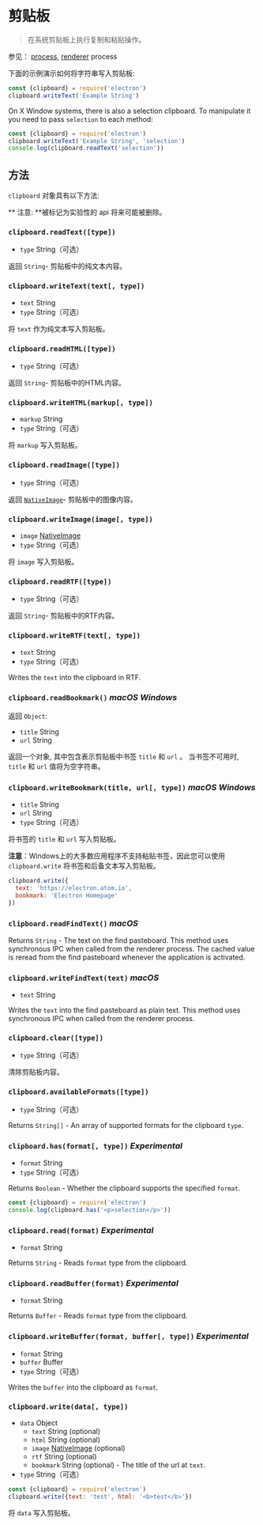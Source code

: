 # 剪贴板

> 在系统剪贴板上执行复制和粘贴操作。

参见： [process](../glossary.md#main-process), [renderer](../glossary.md#renderer-process) process

下面的示例演示如何将字符串写入剪贴板:

```javascript
const {clipboard} = require('electron')
clipboard.writeText('Example String')
```

On X Window systems, there is also a selection clipboard. To manipulate it you need to pass `selection` to each method:

```javascript
const {clipboard} = require('electron')
clipboard.writeText('Example String', 'selection')
console.log(clipboard.readText('selection'))
```

## 方法

` clipboard ` 对象具有以下方法:

** 注意: **被标记为实验性的 api 将来可能被删除。

### `clipboard.readText([type])`

* ` type ` String（可选）

返回 ` String `- 剪贴板中的纯文本内容。

### `clipboard.writeText(text[, type])`

* `text` String
* ` type ` String（可选）

将 ` text ` 作为纯文本写入剪贴板。

### `clipboard.readHTML([type])`

* ` type ` String（可选）

返回 ` String `- 剪贴板中的HTML内容。

### `clipboard.writeHTML(markup[, type])`

* `markup` String
* ` type ` String（可选）

将 ` markup ` 写入剪贴板。

### `clipboard.readImage([type])`

* ` type ` String（可选）

返回 [` NativeImage `](native-image.md)- 剪贴板中的图像内容。

### `clipboard.writeImage(image[, type])`

* `image` [NativeImage](native-image.md)
* ` type ` String（可选）

将 ` image ` 写入剪贴板。

### `clipboard.readRTF([type])`

* ` type ` String（可选）

返回 ` String `- 剪贴板中的RTF内容。

### `clipboard.writeRTF(text[, type])`

* `text` String
* ` type ` String（可选）

Writes the `text` into the clipboard in RTF.

### `clipboard.readBookmark()` *macOS* *Windows*

返回 `Object`:

* `title` String
* `url` String

返回一个对象, 其中包含表示剪贴板中书签 `title` 和 `url` 。 当书签不可用时, ` title ` 和 ` url ` 值将为空字符串。

### `clipboard.writeBookmark(title, url[, type])` *macOS* *Windows*

* `title` String
* `url` String
* ` type ` String（可选）

将书签的 ` title ` 和 ` url ` 写入剪贴板。

**注意**：Windows上的大多数应用程序不支持粘贴书签，因此您可以使用 `clipboard.write` 将书签和后备文本写入剪贴板。

```js
clipboard.write({
  text: 'https://electron.atom.io',
  bookmark: 'Electron Homepage'
})
```

### `clipboard.readFindText()` *macOS*

Returns `String` - The text on the find pasteboard. This method uses synchronous IPC when called from the renderer process. The cached value is reread from the find pasteboard whenever the application is activated.

### `clipboard.writeFindText(text)` *macOS*

* `text` String

Writes the `text` into the find pasteboard as plain text. This method uses synchronous IPC when called from the renderer process.

### `clipboard.clear([type])`

* ` type ` String（可选）

清除剪贴板内容。

### `clipboard.availableFormats([type])`

* ` type ` String（可选）

Returns `String[]` - An array of supported formats for the clipboard `type`.

### `clipboard.has(format[, type])` *Experimental*

* `format` String
* ` type ` String（可选）

Returns `Boolean` - Whether the clipboard supports the specified `format`.

```javascript
const {clipboard} = require('electron')
console.log(clipboard.has('<p>selection</p>'))
```

### `clipboard.read(format)` *Experimental*

* `format` String

Returns `String` - Reads `format` type from the clipboard.

### `clipboard.readBuffer(format)` *Experimental*

* `format` String

Returns `Buffer` - Reads `format` type from the clipboard.

### `clipboard.writeBuffer(format, buffer[, type])` *Experimental*

* `format` String
* `buffer` Buffer
* ` type ` String（可选）

Writes the `buffer` into the clipboard as `format`.

### `clipboard.write(data[, type])`

* `data` Object 
  * `text` String (optional)
  * `html` String (optional)
  * `image` [NativeImage](native-image.md) (optional)
  * `rtf` String (optional)
  * `bookmark` String (optional) - The title of the url at `text`.
* ` type ` String（可选）

```javascript
const {clipboard} = require('electron')
clipboard.write({text: 'test', html: '<b>test</b>'})
```

将 ` data ` 写入剪贴板。